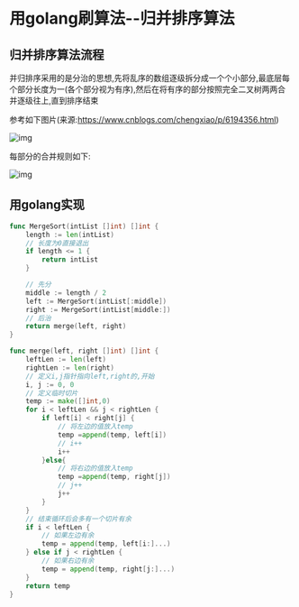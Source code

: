 # 用golang刷算法--归并排序算法

## 归并排序算法流程

并归排序采用的是分治的思想,先将乱序的数组逐级拆分成一个个小部分,最底层每个部分长度为一(各个部分视为有序),然后在将有序的部分按照完全二叉树两两合并逐级往上,直到排序结束

参考如下图片(来源:https://www.cnblogs.com/chengxiao/p/6194356.html)

![img](https://images2015.cnblogs.com/blog/1024555/201612/1024555-20161218163120151-452283750.png)

每部分的合并规则如下:

![img](https://images2015.cnblogs.com/blog/1024555/201612/1024555-20161218194508761-468169540.png)

## 用golang实现

```go
func MergeSort(intList []int) []int {
	length := len(intList)
	// 长度为0直接退出
	if length <= 1 {
		return intList
	}

	// 先分
	middle := length / 2
	left := MergeSort(intList[:middle])
	right := MergeSort(intList[middle:])
	// 后治
	return merge(left, right)
}

func merge(left, right []int) []int {
	leftLen := len(left)
	rightLen := len(right)
	// 定义i,j指针指向left,right的,开始
	i, j := 0, 0
	// 定义临时切片
	temp := make([]int,0)
	for i < leftLen && j < rightLen {
		if left[i] < right[j] {
			// 将左边的值放入temp
			temp =append(temp, left[i])
			// i++
			i++
		}else{
			// 将右边的值放入temp
			temp =append(temp, right[j])
			// j++
			j++
		}
	}
	// 结束循环后会多有一个切片有余
	if i < leftLen {
		// 如果左边有余
		temp = append(temp, left[i:]...)
	} else if j < rightLen {
		// 如果右边有余
		temp = append(temp, right[j:]...)
	}
	return temp
}
```

